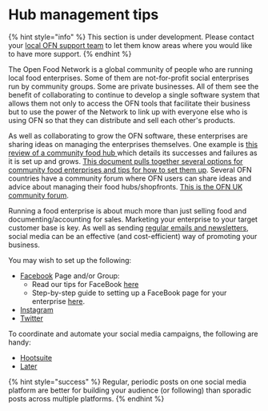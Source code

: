 # Hub management tips

{% hint style="info" %}
This section is under development. Please contact your [local OFN support team]() to let them know areas where you would like to have more support.
{% endhint %}

The Open Food Network is a global community of people who are running local food enterprises. Some of them are not-for-profit social enterprises run by community groups. Some are private businesses. All of them see the benefit of collaborating to continue to develop a single software system that allows them not only to access the OFN tools that facilitate their business but to use the power of the Network to link up with everyone else who is using OFN so that they can distribute and sell each other's products.

As well as collaborating to grow the OFN software, these enterprises are sharing ideas on managing the enterprises themselves. One example is [this review of a community food hub ](https://drive.google.com/file/d/0B8GhJcMDO6a1YlZHTDd3SE1OTnM/view?usp=sharing)which details its successes and failures as it is set up and grows. [This document pulls together several options for community food enterprises and tips for how to set them up](https://drive.google.com/file/d/1PnOnR10IlOE0Hd7USIfbHCwwHzm2UR1w/view?usp=sharing). Several OFN countries have a community forum where OFN users can share ideas and advice about managing their food hubs/shopfronts. [This is the OFN UK community forum](https://community.openfoodnetwork.org.uk/).

Running a food enterprise is about much more than just selling food and documenting/accounting for sales. Marketing your enterprise to your target customer base is key. As well as sending [regular emails and newsletters](), social media can be an effective \(and cost-efficient\) way of promoting your business.

You may wish to set up the following:

* [Facebook](https://www.facebook.com/) Page and/or Group: 
  * Read our tips for FaceBook [here](facebook-tips.md)
  * Step-by-step guide to setting up a FaceBook page for your enterprise [here](your-farm-on-facebook.md).
* [Instagram](https://www.instagram.com/) 
* [Twitter](https://twitter.com/home)

To coordinate and automate your social media campaigns, the following are handy:

* [Hootsuite](https://hootsuite.com)
* [Later](https://later.com/)

{% hint style="success" %}
Regular, periodic posts on one social media platform are better for building your audience \(or following\) than sporadic posts across multiple platforms.
{% endhint %}

